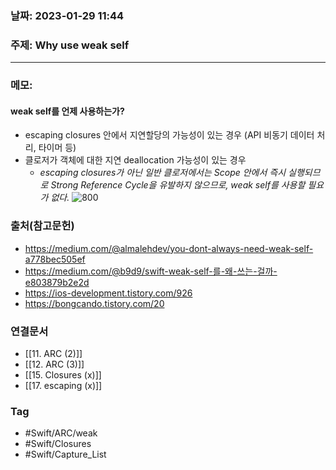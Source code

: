 ### 날짜: 2023-01-29 11:44

### 주제: Why use weak self 
---
### 메모: 
#### weak self를 언제 사용하는가?
- escaping closures 안에서 지연할당의 가능성이 있는 경우 (API 비동기 데이터 처리, 타이머 등)
- 클로저가 객체에 대한 지연 deallocation 가능성이 있는 경우
	- *escaping closures가 아닌 일반 클로저에서는 Scope 안에서 즉시 실행되므로 Strong Reference Cycle을 유발하지 않으므로, weak self를 사용할 필요가 없다.* 
![800](https://img1.daumcdn.net/thumb/R1280x0/?scode=mtistory2&fname=https%3A%2F%2Fblog.kakaocdn.net%2Fdn%2FMUIIz%2FbtrxWKjWwnb%2F8jhVDyEnkeN9iGhB5DP5NK%2Fimg.png)
### 출처(참고문헌) 
- https://medium.com/@almalehdev/you-dont-always-need-weak-self-a778bec505ef
- https://medium.com/@b9d9/swift-weak-self-를-왜-쓰는-걸까-e803879b2e2d
- https://ios-development.tistory.com/926
- https://bongcando.tistory.com/20
### 연결문서 
- [[11. ARC (2)]]
- [[12. ARC (3)]]
- [[15. Closures (x)]]
- [[17. escaping (x)]]
### Tag
- #Swift/ARC/weak 
- #Swift/Closures 
- #Swift/Capture_List 